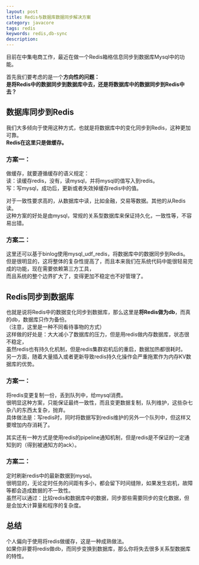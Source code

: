 ```yaml
---
layout: post
title: Redis与数据库数据同步解决方案
category: javacore
tags: redis
keywords: redis,db-sync
description: 
---
```



目前在中集电商工作，最近在做一个Redis箱格信息同步到数据库Mysql中的功能。  

首先我们要考虑的是一个**方向性的问题：**       
**是将Redis中的数据同步到数据库中去，还是将数据库中的数据同步到Redis中去？**  

## 数据库同步到Redis  
我们大多倾向于使用这种方式，也就是将数据库中的变化同步到Redis，这种更加可靠。  
**Redis在这里只是做缓存。**  

### 方案一：  
做缓存，就要遵循缓存的语义规定：  
读：读缓存redis，没有，读mysql，并将mysql的值写入到redis。  
写：写mysql，成功后，更新或者失效掉缓存redis中的值。  

对于一致性要求高的，从数据库中读，比如金融，交易等数据。其他的从Redis读。  
这种方案的好处是由mysql，常规的关系型数据库来保证持久化，一致性等，不容易出错。   

### 方案二：  
这里还可以基于binlog使用mysql_udf_redis，将数据库中的数据同步到Redis。  
但是很明显的，这将整体的复杂性提高了，而且本来我们在系统代码中能很轻易完成的功能，现在需要依赖第三方工具，  
而且系统的整个边界扩大了，变得更加不稳定也不好管理了。  

## Redis同步到数据库  
也就是说将Redis中的数据变化同步到数据库，那么这里是**将Redis做为db**，而真的db，数据库只作为备份。  
（注意，这里是一种不同看待事物的方式）  
这样做的好处是：大大减小了数据库的压力，但是用redis做内存数据库，状态很不稳定，  
虽然redis也有持久化机制，但是redis集群宕机后的重启，数据加热都很耗时。  
另一方面，随着大量插入或者更新导致redis持久化操作会严重拖累作为内存KV数据库的优势。

### 方案一：  
将redis变更复制一份，丢到队列中，给mysql消费。  
很明显这种方案，只能保证最终一致性，而且变更数据复制，队列维护，这些杂七杂八的东西太复杂，抛弃。  
具体做法是：写redis时，同时将数据写到redis维护的另外一个队列中，但这样又要增加内存消耗了。  

其实还有一种方式是使用redis的pipeline通知机制，但是redis是不保证的一定通知到的（得到被通知方的ack）。  

### 方案二：  
定时刷新redis中的最新数据到mysql。  
很明显的，无论定时任务的间距有多小，都会留下时间缝隙，如果发生宕机，故障等都会造成数据的不一致性。  
虽然可以通过：比较redis和数据库中的数据，同步那些需要同步的变化数据，但是会加大计算量和程序的复杂度。  


## 总结
个人偏向于使用将redis做缓存，这是一种成熟做法。  
如果你非要将redis做db，而同步变换到数据库，那么你将失去很多关系型数据库的特性。







